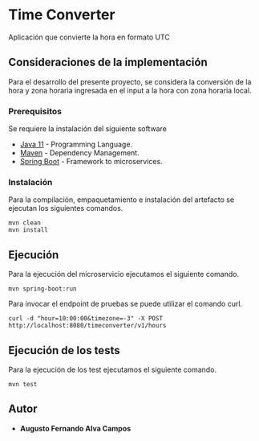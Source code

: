 # Time Converter

Aplicación que convierte la hora en formato UTC

## Consideraciones de la implementación

Para el desarrollo del presente proyecto, se considera la conversión de la hora y zona horaria ingresada en el input a la hora con zona horaria local.

### Prerequisitos

Se requiere la instalación del siguiente software

* [Java 11](https://www.oracle.com/technetwork/java/javase/downloads) - Programming Language.
* [Maven](https://maven.apache.org/) - Dependency Management.
* [Spring Boot](https://spring.io/projects/spring-boot) - Framework to microservices.

### Instalación

Para la compilación, empaquetamiento e instalación del artefacto se ejecutan los siguientes comandos.
```
mvn clean
mvn install
```

## Ejecución

Para la ejecución del microservicio ejecutamos el siguiente comando.
```
mvn spring-boot:run
```

Para invocar el endpoint de pruebas se puede utilizar el comando curl.

```
curl -d "hour=10:00:00&timezone=-3" -X POST http://localhost:8080/timeconverter/v1/hours
```

## Ejecución de los tests

Para la ejecución de los test ejecutamos el siguiente comando.
```
mvn test
```

## Autor

* **Augusto Fernando Alva Campos**